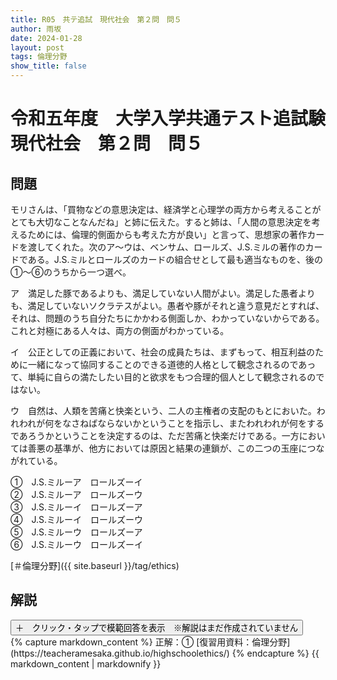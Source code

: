 ```yaml
---
title: R05　共テ追試　現代社会　第２問　問５
author: 雨坂
date: 2024-01-28
layout: post
tags: 倫理分野
show_title: false
---
```

  
# 令和五年度　大学入学共通テスト追試験　現代社会　第２問　問５  
  
## 問題  
モリさんは、「買物などの意思決定は、経済学と心理学の両方から考えることがとても大切なことなんだね」と姉に伝えた。すると姉は、「人間の意思決定を考えるためには、倫理的側面からも考えた方が良い」と言って、思想家の著作カードを渡してくれた。次のア〜ウは、ベンサム、ロールズ、J.S.ミルの著作のカードである。J.S.ミルとロールズのカードの組合せとして最も適当なものを、後の①〜⑥のうちから一つ選べ。  
  
ア　満足した豚であるよりも、満足していない人間がよい。満足した愚者よりも、満足していないソクラテスがよい。愚者や豚がそれと違う意見だとすれば、それは、問題のうち自分たちにかかわる側面しか、わかっていないからである。これと対極にある人々は、両方の側面がわかっている。  
  
イ　公正としての正義において、社会の成員たちは、まずもって、相互利益のために一緒になって協同することのできる道徳的人格として観念されるのであって、単純に自らの満たしたい目的と欲求をもつ合理的個人として観念されるのではない。  
  
ウ　自然は、人類を苦痛と快楽という、二人の主権者の支配のもとにおいた。われわれが何をなさねばならないかということを指示し、またわれわれが何をするであろうかということを決定するのは、ただ苦痛と快楽だけである。一方においては善悪の基準が、他方においては原因と結果の連鎖が、この二つの玉座につながれている。  
  
①　J.S.ミルーア　ロールズーイ  
②　J.S.ミルーア　ロールズーウ  
③　J.S.ミルーイ　ロールズーア  
④　J.S.ミルーイ　ロールズーウ  
⑤　J.S.ミルーウ　ロールズーア  
⑥　J.S.ミルーウ　ロールズーイ  
  
[＃倫理分野]({{ site.baseurl }}/tag/ethics)  
  
## 解説  
<div class="collapsible">
  <button class="collapsible-button">＋　クリック・タップで模範回答を表示　※解説はまだ作成されていません</button>
  <div class="collapsible-content">
    {% capture markdown_content %}
正解：①  
[復習用資料：倫理分野](https://teacheramesaka.github.io/highschoolethics/)  
    {% endcapture %}
    {{ markdown_content | markdownify }}
  </div>
</div>